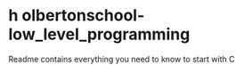 # h olbertonschool-low_level_programming
Readme contains everything you need to know to start with C

